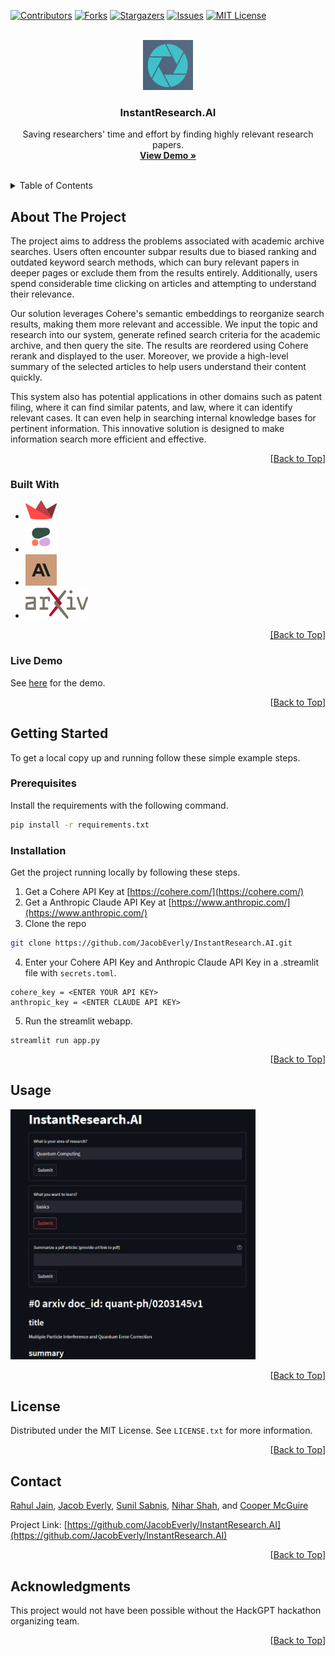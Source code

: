 <a name="readme-top"></a>

[![Contributors][contributors-shield]][contributors-url]
[![Forks][forks-shield]][forks-url]
[![Stargazers][stars-shield]][stars-url]
[![Issues][issues-shield]][issues-url]
[![MIT License][license-shield]][license-url]


<!-- PROJECT LOGO -->
<br />
<div align="center">
  <a href="https://github.com/JacobEverly/InstantResearch.AI">
    <img src="images/logo2.png" alt="Logo" width="80" height="80">
  </a>

  <h3 align="center">InstantResearch.AI</h3>

  <p align="center">
    Saving researchers' time and effort by finding highly relevant research papers.
    <br />
    <a href="https://github.com/JacobEverly/InstantResearch.AI#demo"><strong>View Demo »</strong></a>
    <br />
    <br />
    </p>
</div>



<!-- TABLE OF CONTENTS -->
<details>
  <summary>Table of Contents</summary>
  <ol>
    <li>
      <a href="#about-the-project">About The Project</a>
      <ul>
        <li><a href="#built-with">Built With</a></li>
        <li><a href="#demo">Demo</a></li>
      </ul>
    </li>
    <li>
      <a href="#getting-started">Getting Started</a>
      <ul>
        <li><a href="#prerequisites">Prerequisites</a></li>
        <li><a href="#installation">Installation</a></li>
      </ul>
    </li>
    <li><a href="#usage">Usage</a></li>
    <li><a href="#license">License</a></li>
    <li><a href="#contact">Contact</a></li>
    <li><a href="#acknowledgments">Acknowledgments</a></li>
  </ol>
</details>



<!-- ABOUT THE PROJECT -->
## About The Project

The project aims to address the problems associated with academic archive searches. Users often encounter subpar results due to biased ranking and outdated keyword search methods, which can bury relevant papers in deeper pages or exclude them from the results entirely. Additionally, users spend considerable time clicking on articles and attempting to understand their relevance.

Our solution leverages Cohere's semantic embeddings to reorganize search results, making them more relevant and accessible. We input the topic and research into our system, generate refined search criteria for the academic archive, and then query the site. The results are reordered using Cohere rerank and displayed to the user. Moreover, we provide a high-level summary of the selected articles to help users understand their content quickly.

This system also has potential applications in other domains such as patent filing, where it can find similar patents, and law, where it can identify relevant cases. It can even help in searching internal knowledge bases for pertinent information. This innovative solution is designed to make information search more efficient and effective.

<p align="right">[<a href="#readme-top">Back to Top</a>]</p>


### Built With

* <a href="https://streamlit.io/"><img src="images/streamlit.png" width="50" height="30"></a>
* <a href="https://cohere.com/"><img src="images/cohere.png" width="50" height="50"></a>
* <a href="https://www.anthropic.com/"><img src="images/anthropic.jpg" width="50" height="50"></a>
* <a href="https://arxiv.org/"><img src="images/arxiv.png" width="100" height="50">


<p align="right">[<a href="#readme-top">Back to Top</a>]</p>

### Live Demo

See <a href="https://sunil-2000-instantresearch-ai.streamlit.app/">here</a> for the demo.


<p align="right">[<a href="#readme-top">Back to Top</a>]</p>

<!-- GETTING STARTED -->
## Getting Started

To get a local copy up and running follow these simple example steps.

### Prerequisites

Install the requirements with the following command.

```sh
pip install -r requirements.txt
```

### Installation

Get the project running locally by following these steps.

1. Get a Cohere API Key at [https://cohere.com/](https://cohere.com/)
2. Get a Anthropic Claude API Key at [https://www.anthropic.com/](https://www.anthropic.com/)
3. Clone the repo
  ```sh
  git clone https://github.com/JacobEverly/InstantResearch.AI.git
  ```
4. Enter your Cohere API Key and Anthropic Claude API Key in a .streamlit file with `secrets.toml`.
  ```
  cohere_key = <ENTER YOUR API KEY>
  anthropic_key = <ENTER CLAUDE API KEY>
  ```
5. Run the streamlit webapp.
  ```
  streamlit run app.py
  ```

<p align="right">[<a href="#readme-top">Back to Top</a>]</p>


<!-- USAGE EXAMPLES -->
## Usage

<img src="images/usage.png" height="400">

<p align="right">[<a href="#readme-top">Back to Top</a>]</p>


<!-- LICENSE -->
## License

Distributed under the MIT License. See `LICENSE.txt` for more information.

<p align="right">[<a href="#readme-top">Back to Top</a>]</p>


<!-- CONTACT -->
## Contact

[Rahul Jain](https://github.com/jainr3), [Jacob Everly](https://github.com/mcguirecooper), [Sunil Sabnis](https://github.com/sunil-2000), [Nihar Shah](https://github.com/Nehharshah), and [Cooper McGuire](https://github.com/JacobEverly)

Project Link: [https://github.com/JacobEverly/InstantResearch.AI](https://github.com/JacobEverly/InstantResearch.AI)

<p align="right">[<a href="#readme-top">Back to Top</a>]</p>


<!-- ACKNOWLEDGMENTS -->
## Acknowledgments

This project would not have been possible without the HackGPT hackathon organizing team.

<p align="right">[<a href="#readme-top">Back to Top</a>]</p>


<!-- MARKDOWN LINKS & IMAGES -->
<!-- https://www.markdownguide.org/basic-syntax/#reference-style-links -->
[contributors-shield]: https://img.shields.io/github/contributors/JacobEverly/InstantResearch.AI.svg?style=for-the-badge
[contributors-url]: https://github.com/JacobEverly/InstantResearch.AI/graphs/contributors
[forks-shield]: https://img.shields.io/github/forks/JacobEverly/InstantResearch.AI.svg?style=for-the-badge
[forks-url]: https://github.com/JacobEverly/InstantResearch.AI/network/members
[stars-shield]: https://img.shields.io/github/stars/JacobEverly/InstantResearch.AI.svg?style=for-the-badge
[stars-url]: https://github.com/JacobEverly/InstantResearch.AI/stargazers
[issues-shield]: https://img.shields.io/github/issues/JacobEverly/InstantResearch.AI.svg?style=for-the-badge
[issues-url]: https://github.com/JacobEverly/InstantResearch.AI/issues
[license-shield]: https://img.shields.io/github/license/JacobEverly/InstantResearch.AI.svg?style=for-the-badge
[license-url]: https://github.com/JacobEverly/InstantResearch.AI/blob/master/LICENSE.txt
[product-screenshot]: images/screenshot.png
